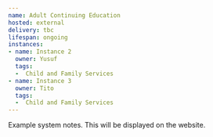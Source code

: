 ```yaml
---
name: Adult Continuing Education
hosted: external
delivery: tbc
lifespan: ongoing
instances:
- name: Instance 2
  owner: Yusuf
  tags:
  -  Child and Family Services
- name: Instance 3
  owner: Tito
  tags:
  -  Child and Family Services
---
```


Example system notes. This will be displayed on the website.
